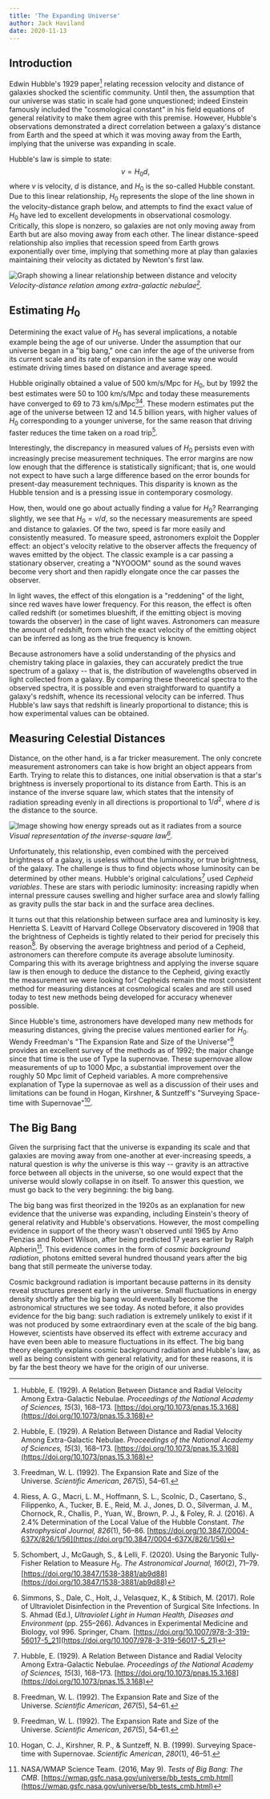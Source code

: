 ```yaml
---
title: 'The Expanding Universe'
author: Jack Haviland
date: 2020-11-13
---
```

## Introduction

Edwin Hubble's 1929 paper[^hubble-1929] relating recession velocity and distance of galaxies shocked the scientific community. Until then, the assumption that our universe was static in scale had gone unquestioned; indeed Einstein famously included the "cosmological constant" in his field equations of general relativity to make them agree with this premise. However, Hubble's observations demonstrated a direct correlation between a galaxy's distance from Earth and the speed at which it was moving away from the Earth, implying that the universe was expanding in scale.

Hubble's law is simple to state:
$$
v = H_0 d,
$$
where $v$ is velocity, $d$ is distance, and $H_0$ is the so-called Hubble constant. Due to this linear relationship, $H_0$ represents the slope of the line shown in the velocity-distance graph below, and attempts to find the exact value of $H_0$ have led to excellent developments in observational cosmology. Critically, this slope is nonzero, so galaxies are not only moving away from Earth but are also moving away from each other. The linear distance-speed relationship also implies that recession speed from Earth grows exponentially over time, implying that something more at play than galaxies maintaining their velocity as dictated by Newton's first law.

![Graph showing a linear relationship between distance and velocity](img/velocity-distance.jpg)
*Velocity-distance relation among extra-galactic nebulae[^hubble-1929].*

## Estimating $H_0$

Determining the exact value of $H_0$ has several implications, a notable example being the age of our universe. Under the assumption that our universe began in a "big bang," one can infer the age of the universe from its current scale and its rate of expansion in the same way one would estimate driving times based on distance and average speed.

Hubble originally obtained a value of 500 km/s/Mpc for $H_0$, but by 1992 the best estimates were 50 to 100 km/s/Mpc and today these measurements have converged to 69 to 73 km/s/Mpc[^freedman-1992][^riess-et-al-2016]. These modern estimates put the age of the universe between 12 and 14.5 billion years, with higher values of $H_0$ corresponding to a younger universe, for the same reason that driving faster reduces the time taken on a road trip[^schombert-mcgaugh-lelli-2020].

Interestingly, the discrepancy in measured values of $H_0$ persists even with increasingly precise measurement techniques. The error margins are now low enough that the difference is statistically significant; that is, one would not expect to have such a large difference based on the error bounds for present-day measurement techniques. This disparity is known as the Hubble tension and is a pressing issue in contemporary cosmology.

How, then, would one go about actually finding a value for $H_0$? Rearranging slightly, we see that $H_0 = v / d$, so the necessary measurements are speed and distance to galaxies. Of the two, speed is far more easily and consistently measured. To measure speed, astronomers exploit the Doppler effect: an object's velocity relative to the observer affects the frequency of waves emitted by the object. The classic example is a car passing a stationary observer, creating a "NYOOOM" sound as the sound waves become very short and then rapidly elongate once the car passes the observer.

In light waves, the effect of this elongation is a "reddening" of the light, since red waves have lower frequency. For this reason, the effect is often called redshift (or sometimes blueshift, if the emitting object is moving towards the observer) in the case of light waves. Astronomers can measure the amount of redshift, from which the exact velocity of the emitting object can be inferred as long as the true frequency is known.

Because astronomers have a solid understanding of the physics and chemistry taking place in galaxies, they can accurately predict the true spectrum of a galaxy -- that is, the distribution of wavelengths observed in light collected from a galaxy. By comparing these theoretical spectra to the observed spectra, it is possible and even straightforward to quantify a galaxy's redshift, whence its recessional velocity can be inferred. Thus Hubble's law says that redshift is linearly proportional to distance; this is how experimental values can be obtained.

## Measuring Celestial Distances

Distance, on the other hand, is a far tricker measurement. The only concrete measurement astronomers can take is how bright an object appears from Earth. Trying to relate this to distances, one initial observation is that a star's brightness is inversely proportional to its distance from Earth. This is an instance of the inverse square law, which states that the intensity of radiation spreading evenly in all directions is proportional to $1 / d^2$, where $d$ is the distance to the source.

![Image showing how energy spreads out as it radiates from a source](img/inverse-square.png)
*Visual representation of the inverse-square law[^simmons-et-al-2017].*

Unfortunately, this relationship, even combined with the perceived brightness of a galaxy, is useless without the luminosity, or true brightness, of the galaxy. The challenge is thus to find objects whose luminosity can be determined by other means. Hubble's original calculations[^hubble-1929] used *Cepheid variables*. These are stars with periodic luminosity: increasing rapidly when internal pressure causes swelling and higher surface area and slowly falling as gravity pulls the star back in and the surface area declines.

It turns out that this relationship between surface area and luminosity is key. Henrietta S. Leavitt of Harvard College Observatory discovered in 1908 that the brightness of Cepheids is tightly related to their period for precisely this reason[^freedman-1992]. By observing the average brightness and period of a Cepheid, astronomers can therefore compute its average absolute luminosity. Comparing this with its average brightness and applying the inverse square law is then enough to deduce the distance to the Cepheid, giving exactly the measurement we were looking for! Cepheids remain the most consistent method for measuring distances at cosmological scales and are still used today to test new methods being developed for accuracy whenever possible.

Since Hubble's time, astronomers have developed many new methods for measuring distances, giving the precise values mentioned earlier for $H_0$. Wendy Freedman's "The Expansion Rate and Size of the Universe"[^freedman-1992] provides an excellent survey of the methods as of 1992; the major change since that time is the use of Type Ia supernovae. These supernovae allow measurements of up to 1000 Mpc, a substantial improvement over the roughly 50 Mpc limit of Cepheid variables. A more comprehensive explanation of Type Ia supernovae as well as a discussion of their uses and limitations can be found in Hogan, Kirshner, & Suntzeff's "Surveying Space-time with Supernovae"[^hogan-kirshner-suntzeff-1999].

## The Big Bang

Given the surprising fact that the universe is expanding its scale and that galaxies are moving away from one-another at ever-increasing speeds, a natural question is *why* the universe is this way -- gravity is an attractive force between all objects in the universe, so one would expect that the universe would slowly collapse in on itself. To answer this question, we must go back to the very beginning: the big bang.

The big bang was first theorized in the 1920s as an explanation for new evidence that the universe was expanding, including Einstein's theory of general relativity and Hubble's observations. However, the most compelling evidence in support of the theory wasn't observed until 1965 by Arno Penzias and Robert Wilson, after being predicted 17 years earlier by Ralph Alpherin[^NASA-WMAP-2016]. This evidence comes in the form of *cosmic background radiation*, photons emitted several hundred thousand years after the big bang that still permeate the universe today.

Cosmic background radiation is important because patterns in its density reveal structures present early in the universe. Small fluctuations in energy density shortly after the big bang would eventually become the astronomical structures we see today. As noted before, it also provides evidence for the big bang: such radiation is extremely unlikely to exist if it was not produced by some extraordinary even at the scale of the big bang. However, scientists have observed its effect with extreme accuracy and have even been able to measure fluctuations in its effect. The big bang theory elegantly explains cosmic background radiation and Hubble's law, as well as being consistent with general relativity, and for these reasons, it is by far the best theory we have for the origin of our universe.

[^freedman-1992]: Freedman, W. L. (1992). The Expansion Rate and Size of the Universe. _Scientific American_, _267_(5), 54–61.

[^hogan-kirshner-suntzeff-1999]: Hogan, C. J., Kirshner, R. P., & Suntzeff, N. B. (1999). Surveying Space-time with Supernovae. _Scientific American_, _280_(1), 46–51.

[^hubble-1929]: Hubble, E. (1929). A Relation Between Distance and Radial Velocity Among Extra-Galactic Nebulae. *Proceedings of the National Academy of Sciences, 15*(3), 168–173. [https://doi.org/10.1073/pnas.15.3.168](https://doi.org/10.1073/pnas.15.3.168)

[^NASA-WMAP-2016]: NASA/WMAP Science Team. (2016, May 9). *Tests of Big Bang: The CMB*. [https://wmap.gsfc.nasa.gov/universe/bb_tests_cmb.html](https://wmap.gsfc.nasa.gov/universe/bb_tests_cmb.html)

[^riess-et-al-2016]: Riess, A. G., Macri, L. M., Hoffmann, S. L., Scolnic, D., Casertano, S., Filippenko, A., Tucker, B. E., Reid, M. J., Jones, D. O., Silverman, J. M., Chornock, R., Challis, P., Yuan, W., Brown, P. J., & Foley, R. J. (2016). A 2.4% Determination of the Local Value of the Hubble Constant. *The Astrophysical Journal, 826*(1), 56–86. [https://doi.org/10.3847/0004-637X/826/1/56](https://doi.org/10.3847/0004-637X/826/1/56)

[^schombert-mcgaugh-lelli-2020]: Schombert, J., McGaugh, S., & Lelli, F. (2020). Using the Baryonic Tully-Fisher Relation to Measure $H_0$. *The Astronomical Journal, 160*(2), 71–79. [https://doi.org/10.3847/1538-3881/ab9d88](https://doi.org/10.3847/1538-3881/ab9d88)

[^simmons-et-al-2017]: Simmons, S., Dale, C., Holt, J., Velasquez, K., & Stibich, M. (2017). Role of Ultraviolet Disinfection in the Prevention of Surgical Site Infections. In S. Ahmad (Ed.), *Ultraviolet Light in Human Health, Diseases and Environment* (pp. 255–266). Advances in Experimental Medicine and Biology, vol 996. Springer, Cham. [https://doi.org/10.1007/978-3-319-56017-5_21](https://doi.org/10.1007/978-3-319-56017-5_21)
